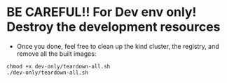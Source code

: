 # BE CAREFUL!! For Dev env only! Destroy the development resources
- Once you done, feel free to clean up the kind cluster, the registry, and remove all the built images:
```
chmod +x dev-only/teardown-all.sh
./dev-only/teardown-all.sh
```